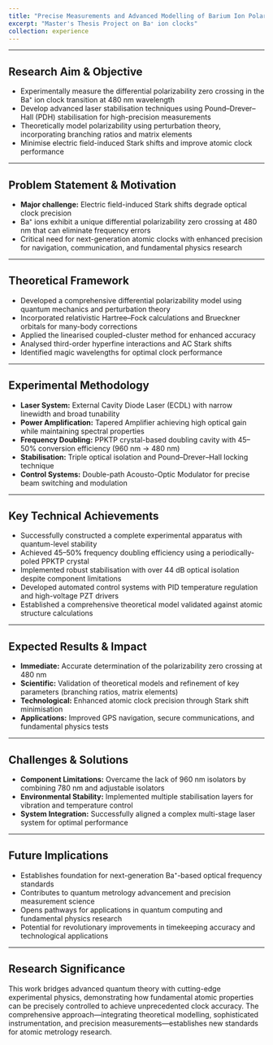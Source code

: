 ```yaml
---
title: "Precise Measurements and Advanced Modelling of Barium Ion Polarizability"
excerpt: "Master's Thesis Project on Ba⁺ ion clocks"
collection: experience
---
```


---

## Research Aim & Objective
- Experimentally measure the differential polarizability zero crossing in the Ba⁺ ion clock transition at 480 nm wavelength  
- Develop advanced laser stabilisation techniques using Pound–Drever–Hall (PDH) stabilisation for high-precision measurements  
- Theoretically model polarizability using perturbation theory, incorporating branching ratios and matrix elements  
- Minimise electric field-induced Stark shifts and improve atomic clock performance  

---

## Problem Statement & Motivation
- **Major challenge:** Electric field-induced Stark shifts degrade optical clock precision  
- Ba⁺ ions exhibit a unique differential polarizability zero crossing at 480 nm that can eliminate frequency errors  
- Critical need for next-generation atomic clocks with enhanced precision for navigation, communication, and fundamental physics research  

---

## Theoretical Framework
- Developed a comprehensive differential polarizability model using quantum mechanics and perturbation theory  
- Incorporated relativistic Hartree–Fock calculations and Brueckner orbitals for many-body corrections  
- Applied the linearised coupled-cluster method for enhanced accuracy  
- Analysed third-order hyperfine interactions and AC Stark shifts  
- Identified magic wavelengths for optimal clock performance  

---

## Experimental Methodology
- **Laser System:** External Cavity Diode Laser (ECDL) with narrow linewidth and broad tunability  
- **Power Amplification:** Tapered Amplifier achieving high optical gain while maintaining spectral properties  
- **Frequency Doubling:** PPKTP crystal-based doubling cavity with 45–50% conversion efficiency (960 nm → 480 nm)  
- **Stabilisation:** Triple optical isolation and Pound–Drever–Hall locking technique  
- **Control Systems:** Double-path Acousto-Optic Modulator for precise beam switching and modulation  

---

## Key Technical Achievements
- Successfully constructed a complete experimental apparatus with quantum-level stability  
- Achieved 45–50% frequency doubling efficiency using a periodically-poled PPKTP crystal  
- Implemented robust stabilisation with over 44 dB optical isolation despite component limitations  
- Developed automated control systems with PID temperature regulation and high-voltage PZT drivers  
- Established a comprehensive theoretical model validated against atomic structure calculations  

---

## Expected Results & Impact
- **Immediate:** Accurate determination of the polarizability zero crossing at 480 nm  
- **Scientific:** Validation of theoretical models and refinement of key parameters (branching ratios, matrix elements)  
- **Technological:** Enhanced atomic clock precision through Stark shift minimisation  
- **Applications:** Improved GPS navigation, secure communications, and fundamental physics tests  

---

## Challenges & Solutions
- **Component Limitations:** Overcame the lack of 960 nm isolators by combining 780 nm and adjustable isolators  
- **Environmental Stability:** Implemented multiple stabilisation layers for vibration and temperature control  
- **System Integration:** Successfully aligned a complex multi-stage laser system for optimal performance  

---

## Future Implications
- Establishes foundation for next-generation Ba⁺-based optical frequency standards  
- Contributes to quantum metrology advancement and precision measurement science  
- Opens pathways for applications in quantum computing and fundamental physics research  
- Potential for revolutionary improvements in timekeeping accuracy and technological applications  

---

## Research Significance
This work bridges advanced quantum theory with cutting-edge experimental physics, demonstrating how fundamental atomic properties can be precisely controlled to achieve unprecedented clock accuracy. The comprehensive approach—integrating theoretical modelling, sophisticated instrumentation, and precision measurements—establishes new standards for atomic metrology research.



